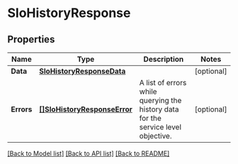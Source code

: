 # SloHistoryResponse

## Properties

Name | Type | Description | Notes
------------ | ------------- | ------------- | -------------
**Data** | [**SloHistoryResponseData**](SLOHistoryResponse_data.md) |  | [optional] 
**Errors** | [**[]SloHistoryResponseError**](SLOHistoryResponseError.md) | A list of errors while querying the history data for the service level objective. | [optional] 

[[Back to Model list]](../README.md#documentation-for-models) [[Back to API list]](../README.md#documentation-for-api-endpoints) [[Back to README]](../README.md)


